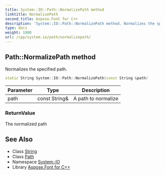 ```yaml
---
title: System::IO::Path::NormalizePath method
linktitle: NormalizePath
second_title: Aspose.Font for C++
description: 'System::IO::Path::NormalizePath method. Normalizes the specified path in C++.'
type: docs
weight: 1800
url: /cpp/system.io/path/normalizepath/
---
```

## Path::NormalizePath method


Normalizes the specified path.

```cpp
static String System::IO::Path::NormalizePath(const String &path)
```


| Parameter | Type | Description |
| --- | --- | --- |
| path | const String\& | A path to normalize |

### ReturnValue

The normalized path

## See Also

* Class [String](../../../system/string/)
* Class [Path](../)
* Namespace [System::IO](../../)
* Library [Aspose.Font for C++](../../../)
